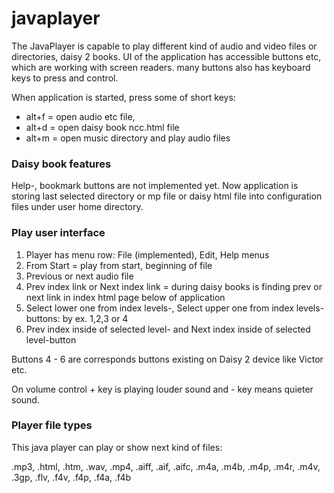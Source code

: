 # javaplayer

The JavaPlayer is capable to play 
different kind of audio and video files or directories,
daisy 2 books. UI of the application has accessible buttons etc, 
which are working with screen readers. many buttons also has 
keyboard keys to press and control.

When application is started, press some of short keys:
- alt+f = open audio etc file, 
- alt+d = open daisy book ncc.html file
- alt+m = open music directory and play audio files

### Daisy book features

Help-, bookmark buttons are not implemented yet. Now application is storing last selected directory or mp file or daisy html file into configuration files under user home directory.

### Play user interface

1. Player has menu row: File (implemented), Edit, Help menus
2. From Start = play from start, beginning of file
3. Previous or next audio file
4. Prev index link or Next index link = during daisy books is finding prev or next link in index html page below of application
5. Select lower one from index levels-, Select upper one from index levels- buttons: by ex. 1,2,3 or 4
6. Prev index inside of selected level- and Next index inside of selected level-button

Buttons 4 - 6 are corresponds buttons existing on Daisy 2 device like Victor etc.

On volume control + key is playing louder sound and - key means quieter sound.

### Player file types

This java player can play or show next kind of files:

.mp3,  .html, .htm,  .wav, .mp4, .aiff,  .aif,  .aifc,  .m4a,  .m4b,  .m4p,  .m4r,  .m4v,  .3gp, 
.flv,  .f4v,  .f4p,  .f4a,  .f4b
